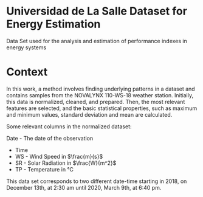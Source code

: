 # Universidad de La Salle Dataset for Energy Estimation
Data Set used for the analysis and estimation of performance indexes in energy systems

# Context
In this work, a method involves finding underlying patterns in a dataset and contains samples from the NOVALYNX 110-WS-18 weather station. Initially, this data is normalized, cleaned, and prepared. Then, the most relevant features are selected, and the basic statistical properties, such as maximum and minimum values, standard deviation and mean are calculated.

Some relevant columns in the normalized dataset:

Date - The date of the observation
- Time
- WS - Wind Speed in $\frac{m}{s}$
- SR - Solar Radiation in $\frac{W}{m^2}$
- TP - Temperature in °C

This data set corresponds to two different date-time starting in 2018, on December 13th, at 2:30 am until 2020, March 9th,  at 6:40 pm.

